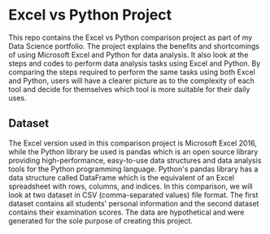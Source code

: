 # Excel vs Python Project
This repo contains the Excel vs Python comparison project as part of my Data Science portfolio. The project explains the benefits and shortcomings of using Microsoft Excel and Python for data analysis. It also look at the steps and codes to perform data analysis tasks using Excel and Python. By comparing the steps required to perform the same tasks using both Excel and Python, users will have a clearer picture as to the complexity of each tool and decide for themselves which tool is more suitable for their daily uses.  

## Dataset
The Excel version used in this comparison project is Microsoft Excel 2016, while the Python library be used is pandas which is an open source library providing high-performance, easy-to-use data structures and data analysis tools for the Python programming language. Python's pandas library has a data structure called DataFrame which is the equivalent of an Excel spreadsheet with rows, columns, and indices. In this comparison, we will look at two dataset in CSV (comma-separated values) file format. The first dataset contains all students' personal information and the second dataset contains their examination scores. The data are hypothetical and were generated for the sole purpose of creating this project.